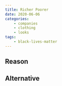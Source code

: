 ```yaml
---
title: Richer Poorer
date: 2020-06-06
categories:
    - companies
    - clothing
    - looks
tags:
    - black-lives-matter
---
```


## Reason


## Alternative

